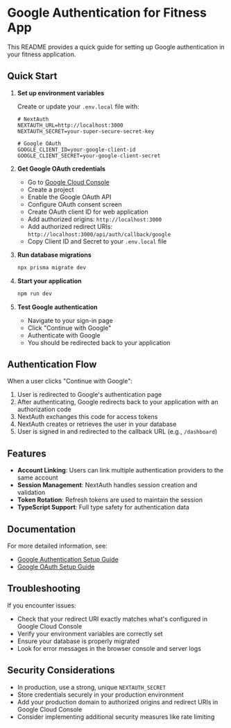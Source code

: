 # Google Authentication for Fitness App

This README provides a quick guide for setting up Google authentication in your fitness application.

## Quick Start

1. **Set up environment variables**

   Create or update your `.env.local` file with:

   ```
   # NextAuth
   NEXTAUTH_URL=http://localhost:3000
   NEXTAUTH_SECRET=your-super-secure-secret-key

   # Google OAuth
   GOOGLE_CLIENT_ID=your-google-client-id
   GOOGLE_CLIENT_SECRET=your-google-client-secret
   ```

2. **Get Google OAuth credentials**

   - Go to [Google Cloud Console](https://console.cloud.google.com/)
   - Create a project
   - Enable the Google OAuth API
   - Configure OAuth consent screen
   - Create OAuth client ID for web application
   - Add authorized origins: `http://localhost:3000`
   - Add authorized redirect URIs: `http://localhost:3000/api/auth/callback/google`
   - Copy Client ID and Secret to your `.env.local` file

3. **Run database migrations**

   ```bash
   npx prisma migrate dev
   ```

4. **Start your application**

   ```bash
   npm run dev
   ```

5. **Test Google authentication**

   - Navigate to your sign-in page
   - Click "Continue with Google"
   - Authenticate with Google
   - You should be redirected back to your application

## Authentication Flow

When a user clicks "Continue with Google":

1. User is redirected to Google's authentication page
2. After authenticating, Google redirects back to your application with an authorization code
3. NextAuth exchanges this code for access tokens
4. NextAuth creates or retrieves the user in your database
5. User is signed in and redirected to the callback URL (e.g., `/dashboard`)

## Features

- **Account Linking**: Users can link multiple authentication providers to the same account
- **Session Management**: NextAuth handles session creation and validation
- **Token Rotation**: Refresh tokens are used to maintain the session
- **TypeScript Support**: Full type safety for authentication data

## Documentation

For more detailed information, see:

- [Google Authentication Setup Guide](./docs/google-auth-setup-guide.md)
- [Google OAuth Setup Guide](./docs/google-oauth-setup.md)

## Troubleshooting

If you encounter issues:

- Check that your redirect URI exactly matches what's configured in Google Cloud Console
- Verify your environment variables are correctly set
- Ensure your database is properly migrated
- Look for error messages in the browser console and server logs

## Security Considerations

- In production, use a strong, unique `NEXTAUTH_SECRET`
- Store credentials securely in your production environment
- Add your production domain to authorized origins and redirect URIs in Google Cloud Console
- Consider implementing additional security measures like rate limiting
